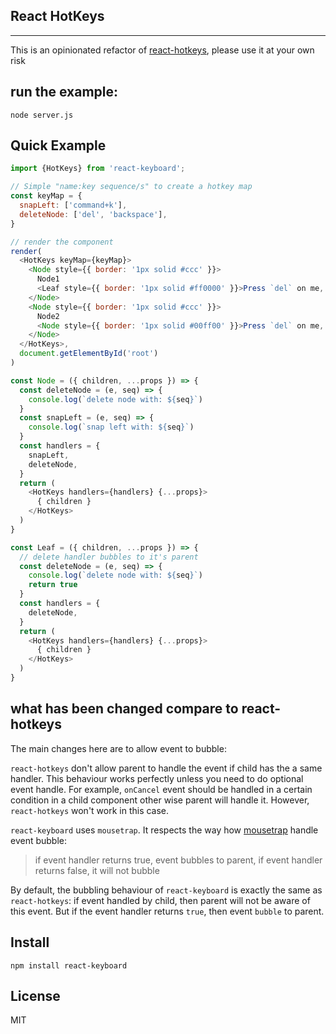 ## React HotKeys
-------------
This is an opinionated refactor of [react-hotkeys](https://github.com/chrisui/react-hotkeys), please use it at your own risk

## run the example:
```
node server.js
```

## Quick Example

```javascript
import {HotKeys} from 'react-keyboard';

// Simple "name:key sequence/s" to create a hotkey map
const keyMap = {
  snapLeft: ['command+k'],
  deleteNode: ['del', 'backspace'],
}

// render the component
render(
  <HotKeys keyMap={keyMap}>
    <Node style={{ border: '1px solid #ccc' }}>
      Node1
      <Leaf style={{ border: '1px solid #ff0000' }}>Press `del` on me, event will be handled by `Node1` and the current node</Leaf>
    </Node>
    <Node style={{ border: '1px solid #ccc' }}>
      Node2
      <Node style={{ border: '1px solid #00ff00' }}>Press `del` on me, event will be only handled by current node</Node>
    </Node>
  </HotKeys>,
  document.getElementById('root')
)

const Node = ({ children, ...props }) => {
  const deleteNode = (e, seq) => {
    console.log(`delete node with: ${seq}`)
  }
  const snapLeft = (e, seq) => {
    console.log(`snap left with: ${seq}`)
  }
  const handlers = {
    snapLeft,
    deleteNode,
  }
  return (
    <HotKeys handlers={handlers} {...props}>
      { children }
    </HotKeys>
  )
}

const Leaf = ({ children, ...props }) => {
  // delete handler bubbles to it's parent
  const deleteNode = (e, seq) => {
    console.log(`delete node with: ${seq}`)
    return true
  }
  const handlers = {
    deleteNode,
  }
  return (
    <HotKeys handlers={handlers} {...props}>
      { children }
    </HotKeys>
  )
}
```

## what has been changed compare to react-hotkeys
The main changes here are to allow event to bubble:

`react-hotkeys` don't allow parent to handle the event if child has the a same handler. This behaviour works perfectly unless you need to do optional event handle.
For example, `onCancel` event should be handled in a certain condition in a child component other wise parent will handle it. However, `react-hotkeys` won't work in this case.

`react-keyboard` uses `mousetrap`. It respects the way how [mousetrap](https://github.com/ccampbell/mousetrap) handle event bubble:

> if event handler returns true, event bubbles to parent, if event handler returns false, it will not bubble

By default, the bubbling behaviour of `react-keyboard` is exactly the same as `react-hotkeys`: if event handled by child, then parent will not be aware of this event. But if the event handler returns `true`,
then event `bubble` to parent.

## Install
```
npm install react-keyboard
```

## License
MIT

